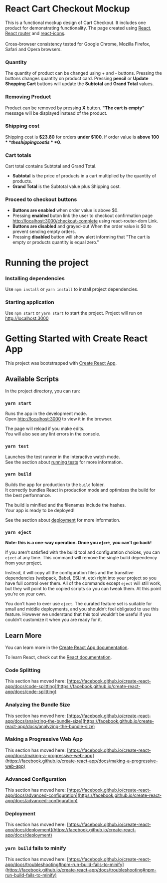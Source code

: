 # React Cart Checkout Mockup

This is a functional mockup design of Cart Checkout.
It includes one product for demonstrating functionality.
The page created using [React](https://reactjs.org), [React router](https://reactrouter.com) and [react-icons](https://react-icons.github.io/react-icons/).
<br><br>
Cross-browser consistency tested for Google Chrome, Mozilla Firefox, Safari and Opera browsers.

### Quantity
The quantity of product can be changed using + and - buttons. 
Pressing the buttons changes quantity on product card.
Pressing **pencil** or **Update Shopping Cart** buttons will update the **Subtotal** and  **Grand Total** values.

### Removing Product
Product can be removed by pressing **X** button. **"The cart is empty"** message will be displayed instead of the product.

### Shipping cost
Shipping cost is **$23.80** for orders **under $100**. If order value is **above $100** the shipping cost is **$0**.

### Cart totals
Cart total contains Subtotal and Grand Total. 
* **Subtotal** is the price of products in a cart multiplied by the quantity of products.
* **Grand Total** is the Subtotal value plus Shipping cost.

### Proceed to checkout buttons
* **Buttons are enabled** when order value is above $0. 
* Pressing **enabled** buton link the user to checkout confirmation page [http://localhost:3000/checkout-complete](http://localhost:3000/checkout-complete) using react-router-dom Link.
* **Buttons are disabled** and grayed-out When the order value is $0 to prevent sending empty orders. 
* Pressing **disabled** button will show alert informing that "The cart is empty or products quantity is equal zero."


# Running the project

### Installing dependencies

Use `npm install` or `yarn install` to install project dependencies.

### Starting application

Use `npm start` or `yarn start` to start the project.
Project will run on [http://localhost:3000](http://localhost:3000)

# Getting Started with Create React App

This project was bootstrapped with [Create React App](https://github.com/facebook/create-react-app).

## Available Scripts

In the project directory, you can run:

### `yarn start`

Runs the app in the development mode.\
Open [http://localhost:3000](http://localhost:3000) to view it in the browser.

The page will reload if you make edits.\
You will also see any lint errors in the console.

### `yarn test`

Launches the test runner in the interactive watch mode.\
See the section about [running tests](https://facebook.github.io/create-react-app/docs/running-tests) for more information.

### `yarn build`

Builds the app for production to the `build` folder.\
It correctly bundles React in production mode and optimizes the build for the best performance.

The build is minified and the filenames include the hashes.\
Your app is ready to be deployed!

See the section about [deployment](https://facebook.github.io/create-react-app/docs/deployment) for more information.

### `yarn eject`

**Note: this is a one-way operation. Once you `eject`, you can’t go back!**

If you aren’t satisfied with the build tool and configuration choices, you can `eject` at any time. This command will remove the single build dependency from your project.

Instead, it will copy all the configuration files and the transitive dependencies (webpack, Babel, ESLint, etc) right into your project so you have full control over them. All of the commands except `eject` will still work, but they will point to the copied scripts so you can tweak them. At this point you’re on your own.

You don’t have to ever use `eject`. The curated feature set is suitable for small and middle deployments, and you shouldn’t feel obligated to use this feature. However we understand that this tool wouldn’t be useful if you couldn’t customize it when you are ready for it.

## Learn More

You can learn more in the [Create React App documentation](https://facebook.github.io/create-react-app/docs/getting-started).

To learn React, check out the [React documentation](https://reactjs.org/).

### Code Splitting

This section has moved here: [https://facebook.github.io/create-react-app/docs/code-splitting](https://facebook.github.io/create-react-app/docs/code-splitting)

### Analyzing the Bundle Size

This section has moved here: [https://facebook.github.io/create-react-app/docs/analyzing-the-bundle-size](https://facebook.github.io/create-react-app/docs/analyzing-the-bundle-size)

### Making a Progressive Web App

This section has moved here: [https://facebook.github.io/create-react-app/docs/making-a-progressive-web-app](https://facebook.github.io/create-react-app/docs/making-a-progressive-web-app)

### Advanced Configuration

This section has moved here: [https://facebook.github.io/create-react-app/docs/advanced-configuration](https://facebook.github.io/create-react-app/docs/advanced-configuration)

### Deployment

This section has moved here: [https://facebook.github.io/create-react-app/docs/deployment](https://facebook.github.io/create-react-app/docs/deployment)

### `yarn build` fails to minify

This section has moved here: [https://facebook.github.io/create-react-app/docs/troubleshooting#npm-run-build-fails-to-minify](https://facebook.github.io/create-react-app/docs/troubleshooting#npm-run-build-fails-to-minify)
